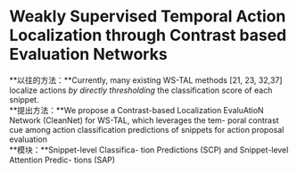 # Weakly Supervised Temporal Action Localization through Contrast based Evaluation Networks
**以往的方法：**Currently, many existing WS-TAL methods [21, 23, 32,37] localize actions *by directly thresholding* the classification score of each snippet.   
**提出方法：**We propose a Contrast-based Localization EvaluAtioN Network (CleanNet) for WS-TAL, which leverages the tem- poral contrast cue among action classification predictions of snippets for action proposal evaluation  
**模块：**Snippet-level Classifica- tion Predictions (SCP) and Snippet-level Attention Predic- tions (SAP)
#